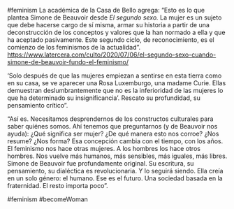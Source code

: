 #feminism 
La académica de la Casa de Bello agrega: “Esto es lo que plantea Simone de Beauvoir desde *El segundo sexo.* La mujer es un sujeto que debe hacerse cargo de sí misma, armar su historia a partir de una deconstrucción de los conceptos y valores que la han normado a ella y que ha aceptado pasivamente. Este segundo ciclo, de reconocimiento, es el comienzo de los feminismos de la actualidad”. https://www.latercera.com/culto/2020/07/06/el-segundo-sexo-cuando-simone-de-beauvoir-fundo-el-feminismo/

‘Solo después de que las mujeres empiezan a sentirse en esta tierra como en su casa, se ve aparecer una Rosa Luxemburgo, una madame Curie. Ellas demuestran deslumbrantemente que no es la inferioridad de las mujeres lo que ha determinado su insignificancia’. Rescato su profundidad, su pensamiento crítico”.


“Así es. Necesitamos desprendernos de los constructos culturales para saber quiénes somos. Ahí tenemos que preguntarnos (y de Beauvoir nos ayuda): ¿Qué significa ser mujer? ¿De qué manera esto nos corroe? ¿Nos resume? ¿Nos forma? Esa concepción cambia con el tiempo, con los años. El feminismo nos hace otras mujeres. A los hombres los hace otros hombres. Nos vuelve más humanos, más sensibles, más iguales, más libres. Simone de Beauvoir fue profundamente original. Su escritura, su pensamiento, su dialéctica es revolucionaria. Y lo seguirá siendo. Ella creía en un solo género: el humano. Ese es el futuro. Una sociedad basada en la fraternidad. El resto importa poco”.

#feminism #becomeWoman 